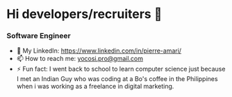 # Hi developers/recruiters 👋

### Software Engineer

- 🚀 My LinkedIn: https://www.linkedin.com/in/pierre-amari/
- 📫 How to reach me: yocosi.pro@gmail.com
- ⚡ Fun fact: I went back to school to learn computer science just because I met an Indian Guy who was coding at a Bo's coffee in the Philippines when i was working as a freelance in digital marketing.

